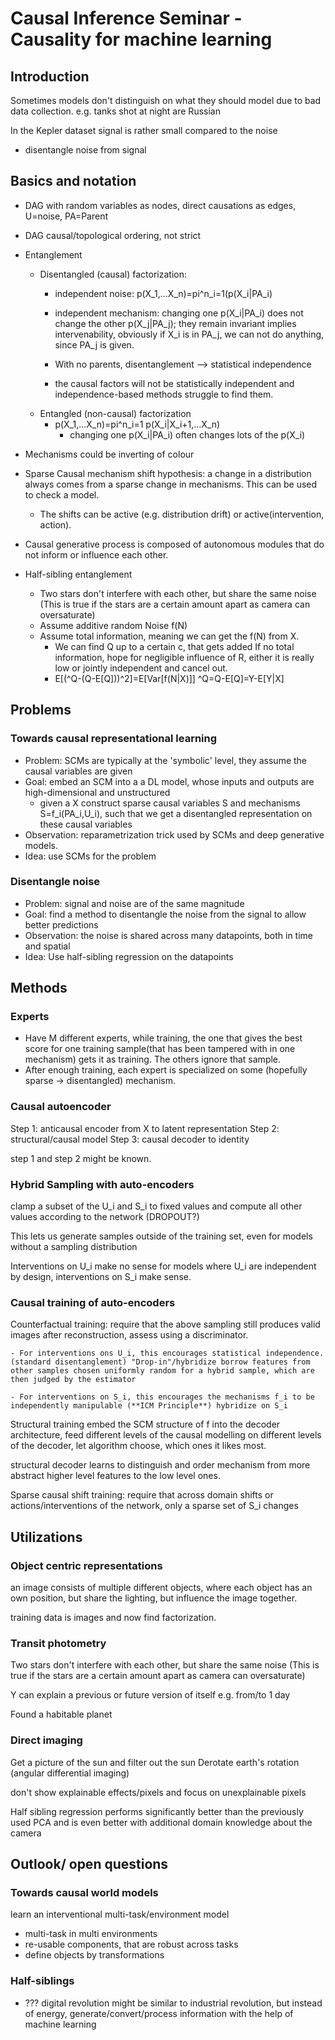 # Causal Inference Seminar - Causality for machine learning
## Introduction
Sometimes models don't distinguish on what they should model due to bad data collection. e.g. tanks shot at night are Russian

In the Kepler dataset signal is rather small compared to the noise
- disentangle noise from signal
## Basics and notation
- DAG with random variables as nodes, direct causations as edges, U=noise, PA=Parent
- DAG causal/topological ordering, not strict
- Entanglement
	- Disentangled (causal) factorization:
		- independent noise: p(X_1,...X_n)=pi^n_i=1(p(X_i|PA_i)
		- independent mechanism: changing one p(X_i|PA_i) does not change the other p(X_j|PA_j); they remain invariant implies intervenability, obviously if X_i is in PA_j, we can not do anything, since PA_j is given.
		
		- With no parents, disentanglement --> statistical independence
		- the causal factors will not be statistically independent and independence-based methods struggle to find them.
	- Entangled (non-causal) factorization
		- p(X_1,...X_n)=pi^n_i=1 p(X_i|X_i+1,...X_n)
			- changing one p(X_i|PA_i) often changes lots of the p(X_i)


- Mechanisms could be inverting of colour
- Sparse Causal mechanism shift hypothesis: a change in a distribution always comes from a sparse change in mechanisms. This can be used to check a model.
	- The shifts can be active (e.g. distribution drift) or active(intervention, action).
- Causal generative process is composed of autonomous modules that do not inform or influence each other.

- Half-sibling entanglement
	- Two stars don't interfere with each other, but share the same noise (This is true if the stars are a certain amount apart as camera can oversaturate)
	- Assume additive random Noise f(N)
	- Assume total information, meaning we can get the f(N) from X.
		- We can find Q up to a certain c, that gets added
	If no total information, hope for negligible influence of R, either it is really low or jointly independent and cancel out.
		- E[(^Q-(Q-E[Q]))^2]=E[Var[f(N|X)]]
	^Q=Q-E[Q]=Y-E[Y|X]


## Problems
### Towards causal representational learning
- Problem: SCMs are typically at the 'symbolic' level, they assume the causal variables are given
- Goal: embed an SCM into a a DL model, whose inputs and outputs are high-dimensional and unstructured
	- given a X construct sparse causal variables S and mechanisms S=f_i(PA_i,U_i), such that we get a disentangled representation on these causal variables
- Observation: reparametrization trick used by SCMs and deep generative models.
- Idea: use SCMs for the problem
### Disentangle noise
- Problem: signal and noise are of the same magnitude
- Goal: find a method to disentangle the noise from the signal to allow better predictions
- Observation: the noise is shared across many datapoints, both in time and spatial
- Idea: Use half-sibling regression on the datapoints
## Methods
### Experts
- Have M different experts, while training, the one that gives the best score for one training sample(that has been tampered with in one mechanism) gets it as training. The others ignore that sample.
- After enough training, each expert is specialized on some (hopefully sparse -> disentangled) mechanism.

### Causal autoencoder
Step 1: anticausal encoder from X to latent representation
Step 2: structural/causal model
Step 3: causal decoder to identity

step 1 and step 2 might be known.


### Hybrid Sampling with auto-encoders
clamp a subset of the U_i and S_i to fixed values and compute all other values according to the network (DROPOUT?)

This lets us generate samples outside of the training set, even for models without a sampling distribution

Interventions on U_i make no sense for models where U_i are independent by design, interventions on S_i make sense.

### Causal training of auto-encoders
Counterfactual training: require that the above sampling still produces valid images after reconstruction, assess using a discriminator.

	- For interventions ons U_i, this encourages statistical independence. (standard disentanglement) "Drop-in"/hybridize borrow features from other samples chosen uniformly random for a hybrid sample, which are then judged by the estimator 

	- For interventions on S_i, this encourages the mechanisms f_i to be independently manipulable (**ICM Principle**) hybridize on S_i

Structural training embed the SCM structure of f into the decoder architecture, feed different levels of the causal modelling on different levels of the decoder, let algorithm choose, which ones it likes most.

structural decoder learns to distinguish and order mechanism from more abstract higher level features to the low level ones.

Sparse causal shift training: require that across domain shifts or actions/interventions of the network, only a sparse set of S_i changes

## Utilizations
### Object centric representations
an image consists of multiple different objects, where each object has an own position, but share the lighting, but influence the image together.

training data is images and now find factorization.
### Transit photometry
Two stars don't interfere with each other, but share the same noise (This is true if the stars are a certain amount apart as camera can oversaturate)

Y can explain a previous or future version of itself e.g. from/to 1 day

Found a habitable planet

### Direct imaging
Get a picture of the sun and filter out the sun
Derotate earth's rotation  (angular differential imaging)

don't show explainable effects/pixels and focus on unexplainable pixels

Half sibling regression performs significantly better than the previously used PCA and is even better with additional domain knowledge about the camera
## Outlook/ open questions
### Towards causal world models
learn an interventional multi-task/environment model
- multi-task in multi environments
- re-usable components, that are robust across tasks
- define objects by transformations
### Half-siblings
- ???
digital revolution might be similar to industrial revolution, but instead of energy, generate/convert/process information with the help of machine learning